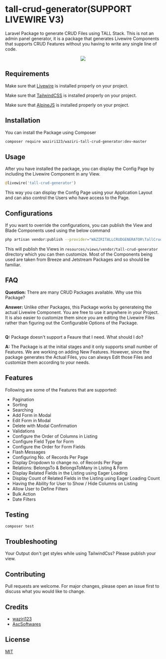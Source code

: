 # tall-crud-generator(SUPPORT LIVEWIRE V3)
Laravel Package to generate CRUD Files using TALL Stack. This is not an admin panel generator, it is a package that generates Livewire Components that supports CRUD Features without you having to write any single line of code.

<p align="center">
  <img src="https://media.giphy.com/media/e4sld9tmOsDMMbBztN/giphy.gif">
</p>

## Requirements

Make sure that [Livewire](https://laravel-livewire.com/) is installed properly on your project.

Make sure that [TailwindCSS](https://tailwindcss.com/) is installed properly on your project.

Make sure that [AlpineJS](https://github.com/alpinejs/alpine/) is installed properly on your project.

## Installation

You can install the Package using Composer

```bash
composer require waziri123/waziri-tall-crud-generator:dev-master
```

## Usage

After you have installed the package, you can display the Config Page by including the Livewire Component in any View.

```php
@livewire('tall-crud-generator')
```

This way you can display the Config Page using your Application Layout and can also control the Users who have access to the Page.


## Configurations

If you want to override the configurations, you can publish the View and Blade Components used using the below command
```bash
php artisan vendor:publish --provider="WAZIRITALLCRUDGENERATOR\TallCrudGeneratorServiceProvider" --tag=views
```

This will publish the Views in `resources/views/vendor/tall-crud-generator` directory which you can then customize. Most of the Components being used are taken from Breeze and Jetstream Packages and so should be familiar.

<!-- ## Wiki

Please check [Wiki](https://github.com/ascsoftw/tall-crud-generator/wiki) for more Details and Video Tutorials. -->

## FAQ
**Question:** There are many CRUD Packages available. Why use this Package?

**Answer:** Unlike other Packages, this Package works by generateing the actual Livewire Component. You are free to use it anywhere in your Project. It is also easier to customize them since you are editing the Livewire Files rather than figuring out the Configurable Options of the Package.

##
**Q:** Package doesn't support a Feaure that I need. What should I do?

**A:** The Package is at the initial stages and it only supports small number of Features. We are working on adding New Features. However, since the package generates the Actual Files, you can always Edit those Files and customize them according to your needs.

## Features

Following are some of the Features that are supported:
- Pagination
- Sorting
- Searching
- Add Form in Modal
- Edit Form in Modal
- Delete with Modal Confirmation
- Validations
- Configure the Order of Columns in Listing
- Configure Field Type for Form
- Configure the Order for Form Fields
- Flash Messages
- Configuring No. of Records Per Page
- Display Dropdown to change no. of Records Per Page
- Relations: BelongsTo & BelongsToMany in Listing & Form
- Display Related Fields in the Listing using Eager Loading
- Display Count of Related Fields in the Listing using Eager Loading Count
- Having the Ability for User to Show / Hide Columns on Listing
- Allow User to Define Filters
- Bulk Action
- Date Filters

## Testing

```bash
composer test
```

## Troubleshooting
Your Output don't get styles while using TailwindCss? Please publish your view. 

## Contributing
Pull requests are welcome. For major changes, please open an issue first to discuss what you would like to change.

## Credits

- [waziri123](https://www.waziri.vercel.app)
- [AscSoftwares](http://www.ascsoftwares.com)

## License
[MIT](https://choosealicense.com/licenses/mit/)
